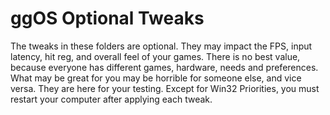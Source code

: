 # ggOS Optional Tweaks
The tweaks in these folders are optional. They may impact the
FPS, input latency, hit reg, and overall feel of your games.
There is no best value, because everyone has different games,
hardware, needs and preferences. What may be great for you
may be horrible for someone else, and vice versa. They are 
here for your testing. Except for Win32 Priorities, you must
restart your computer after applying each tweak.
